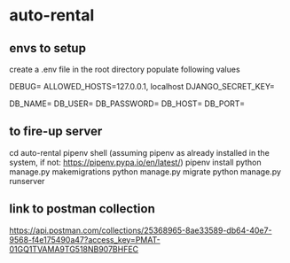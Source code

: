 # auto-rental

## envs to setup

create a .env file in the root directory
populate following values

DEBUG=
ALLOWED_HOSTS=127.0.0.1, localhost
DJANGO_SECRET_KEY=

DB_NAME=
DB_USER=
DB_PASSWORD=
DB_HOST=
DB_PORT=

## to fire-up server

cd auto-rental
pipenv shell (assuming pipenv as already installed in the system, if not: https://pipenv.pypa.io/en/latest/)
pipenv install
python manage.py makemigrations
python manage.py migrate
python manage.py runserver

## link to postman collection

https://api.postman.com/collections/25368965-8ae33589-db64-40e7-9568-f4e175490a47?access_key=PMAT-01GQ1TVAMA9TG518NB907BHFEC
